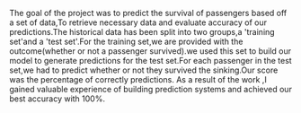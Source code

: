 The goal of the project was to predict the survival of passengers based off a set of data,To retrieve necessary data and evaluate accuracy of our predictions.The historical data has been split into two groups,a 'training set'and a 'test set'.For the training set,we are provided with the outcome(whether or not a passenger survived).we used this set to build our model to generate predictions for the test set.For each passenger in the test set,we had to predict whether or not they survived the sinking.Our score was the percentage of correctly predictions. As a result of the work ,I gained valuable experience of building prediction systems and achieved our best accuracy with 100%.